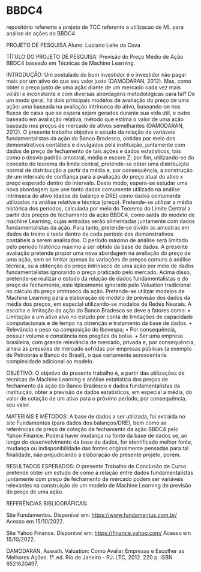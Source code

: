 # BBDC4
repositório referente a projeto de TCC referente a utilizacao de ML para análise de ações do BBDC4


PROJETO DE PESQUISA Aluno: Luciano Leite da Cova

TÍTULO DO PROJETO DE PESQUISA: Previsão do Preço Médio de Ação BBDC4 baseado em Técnicas de Machine Learning.

INTRODUÇÃO: Um postulado do bom investidor é o investidor não pagar mais por um ativo do que seu valor justo (DAMODARAN, 2012). Mas, como obter o preço justo de uma ação diante de um mercado cada vez mais volátil e inconstante e com diversas abordagens metodológicas para tal?
De um modo geral, há dois principais modelos de avaliação do preço de uma ação: uma baseada na avaliação intrínseca do ativo, baseando-se nos fluxos de caixa que se espera sejam gerados durante sua vida útil, e outro baseado em avaliação relativa, método que estima o valor de uma ação baseado nos preços de mercado de ativos semelhantes (DAMODARAN, 2012).
O presente trabalho objetiva o estudo da relação de variáveis fundamentalistas da ação do Banco Bradesco, obtidas por meio dos demonstrativos contábeis e divulgados pela instituição, juntamente com dados de preço de fechamento de tais ações e dados estatísticos, tais como o desvio padrão amostral, média e escore Z; por fim, utilizando-se do conceito do teorema do limite central, pretende-se obter uma distribuição normal de distribuição a partir da média e, por consequência, a construção de um intervalo de confiança para a avaliação do preço atual do ativo x preço esperado dentro do intervalo. Deste modo, espera-se estudar uma nova abordagem que une tanto dados comumente utilizado na análise intrínseca do ativo (dados de balanço e DRE) como dados comumente utilizados na análise relativa e técnica (preço). 
Pretende-se utilizar a média histórica dos períodos, calculada por meio do Teorema do Limite Central a partir dos preços de fechamento da ação BBDC4, como saída do modelo de machine Learning, cujas entradas serão alimentadas juntamente com dados fundamentalistas da ação. Para tanto, pretende-se dividir as amostras em dados de treino e teste dentro de cada período dos demonstrativos contábeis a serem analisados.
O período máximo de análise será limitado pelo período histórico máximo a ser obtido da base de dados.
A presente avaliação pretende propor uma nova abordagem na avaliação do preço de uma ação, sem se limitar apenas às variações de preços comuns à análise técnica, ou à obtenção do preço intrínseco de uma ação por meio de dados fundamentalistas ignorando o preço praticado pelo mercado. Acima disso, pretende-se realizar o estudo da relação de dados fundamentalistas e do preço de fechamento, este tipicamente ignorado pelo Valuation tradicional no cálculo do preço intrínseco da ação.
Pretende-se utilizar modelos de Machine Learning para a elaboração de modelo de previsão dos dados da média dos preços, em especial utilizando-se modelos de Redes Neurais. 
A escolha e limitação da ação do Banco Bradesco se deve a fatores como:
•	Limitação a um ativo alvo no estudo por conta de limitações de capacidade computacionais e de tempo na obtenção e tratamento da base de dados. 
•	Relevância e peso na composição do Ibovespa;
•	Por consequência, possuir volume e constância nos pregões da bolsa. 
•	Ser uma empresa brasileira, com grande relevância de mercado, privada e, por consequência, alheia às pressões de mercado sofridas por empresas públicas (a exemplo de Petrobrás e Banco do Brasil), o que certamente acrescentaria complexidade adicional ao modelo.


OBJETIVO: O objetivo do presente trabalho é, a partir das utilizações de técnicas de Machine Learning e análise estatística dos preços de fechamento da ação do Banco Bradesco e dados fundamentalistas da instituição, obter a previsão de dados estatísticos, em especial a média, do valor de cotação de um ativo para o próximo período, por consequência, seu valor.

MATERIAIS E MÉTODOS:  A base de dados a ser utilizada, foi extraída no site Fundamentus (para dados dos balanços/DRE), bem como as referências de preço de cotação de fechamento da ação BBDC4 pelo Yahoo Finance. Poderá haver mudança na fonte da base de dados se, ao longo do desenvolvimento da base de dados, for identificado melhor fonte, mudança ou indisponibilidade das fontes originalmente pensadas para tal finalidade, não prejudicando a elaboração do presente projeto, porém. 

RESULTADOS ESPERADOS: O presente Trabalho de Conclusão de Curso pretende obter um estudo de como a relação entre dados fundamentalistas juntamente com preço de fechamento de mercado podem ser variáveis relevantes na construição de um modelo de Machine Learning de previsão do preço de uma ação.

REFERÊNCIAS BIBLIOGRÁFICAS: 

Site Fundamentos. Disponível em: https://www.fundamentus.com.br/ Acesso em 15/10/2022.

Site Yahoo Finance. Disponível em: https://finance.yahoo.com/ Acesso em 15/10/2022.

DAMODARAN, Aswath. Valuation: Como Avaliar Empresas e Escolher as Melhores Ações. 1°. ed. Rio de Janeiro - RJ: LTC, 2012. 220 p. ISBN 8521620497.
